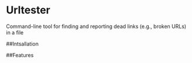 # Urltester
Command-line tool for finding and reporting dead links (e.g., broken URLs) in a file

##Intsallation

##Features


